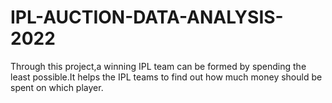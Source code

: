 # IPL-AUCTION-DATA-ANALYSIS-2022
Through this project,a winning IPL team can be formed by spending the least possible.It helps the IPL teams to find out how much money should be spent on which player.
